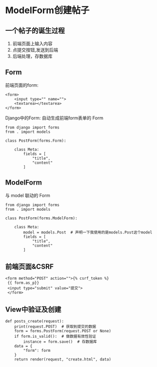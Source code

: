 # ModelForm创建帖子

## 一个帖子的诞生过程

1. 前端页面上输入内容
2. 点提交按钮,发送到后端
3. 后端处理，存数据库

## Form

前端页面的form:
```
<form>
    <input type="" name="">
    <textarea></textarea>
</form>
```
Django中的Form:
自动生成前端form表单的 Form
```
from django import forms
from . import models

class PostForm(forms.Form):

    class Meta:
        fields = [
            "title",
            "content"
        ]
```

## ModelForm
与 model 联动的 Form
```
from django import forms
from . import models

class PostForm(forms.ModelForm):

    class Meta:
        model = models.Post  # 声明一下我使用的是models.Post这个model
        fields = [
            "title",
            "content"
        ]
```


## 前端页面&CSRF
```
<form method="POST" action="">{% csrf_token %}
 {{ form.as_p}}
 <input type="submit" value="提交">
 </form>
```

## View中验证及创建

```
def posts_create(request):
    print(request.POST)  # 获取到提交的数据
    form = forms.PostForm(request.POST or None)
    if form.is_valid():  # 做数据有效性验证
        instance = form.save()  # 存数据库
    data = {
        "form": form
    }
    return render(request, "create.html", data)
```




